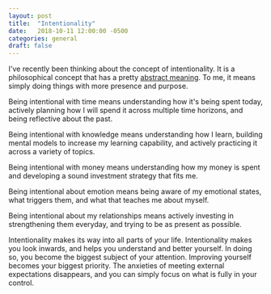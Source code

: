 ```yaml
---
layout: post
title:  "Intentionality"
date:   2018-10-11 12:00:00 -0500
categories: general
draft: false
---
```


I've recently been thinking about the concept of intentionality. It is a philosophical concept that has a pretty [abstract meaning](https://www.iep.utm.edu/huss-int/). To me, it means simply doing things with more presence and purpose.

Being intentional with time means understanding how it's being spent today, actively planning how I will spend it across multiple time horizons, and being reflective about the past.

Being intentional with knowledge means understanding how I learn, building mental models to increase my learning capability, and actively practicing it across a variety of topics.

Being intentional with money means understanding how my money is spent and developing a sound investment strategy that fits me. 

Being intentional about emotion means being aware of my emotional states, what triggers them, and what that teaches me about myself.

Being intentional about my relationships means actively investing in strengthening them everyday, and trying to be as present as possible.

Intentionality makes its way into all parts of your life. Intentionality makes you look inwards, and helps you understand and better yourself. In doing so, you become the biggest subject of your attention. Improving yourself becomes your biggest priority. The anxieties of meeting external expectations disappears, and you can simply focus on what is fully in your control.